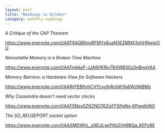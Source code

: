 ```yaml
---
layout: post
title: "Readings in October"
category: monthly-readings
---
```


*A Critique of the CAP Theorem*

https://www.evernote.com/l/AAT84Q85pvBFMYx8uaN3EZMNX3nhHNwjpOU

*Nonvolatile Memory is a Broken Time Machine*

https://www.evernote.com/l/AATmkkeF-JJA9I1KRjv7R4WB3Gz0nBngVA4

*Memory Barriers: a Hardware View for Software Hackers*

https://www.evernote.com/l/AARrFEBIfvhCVYLyufnRo1dh1la6WzNtBMs

*Why Cassandra doesn’t need vector clocks*

https://www.evernote.com/l/AAT5Nzo5ZKZND76ZizFFSPeNx-KPwpIb9t0

*The SO_REUSEPORT socket option*

https://www.evernote.com/l/AASMDWhL_z9EiJLwrFKbZrhl9BQa_6EPz8E
